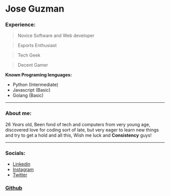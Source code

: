 # Jose Guzman

### Experience:

>Novice Software and Web developer 

>Esports Enthusiast

>Tech Geek

>Decent Gamer

**Known Programing lenguages:**
* Python (Intermediate)
* Javascript (Basic)
* Golang (Basic)

---

### About me:

26 *Years* old, Been fond of tech and computers from very young age, discovered love for coding sort of late, but very eager to learn new things and try to get a hold and all this, Wish me luck and **Consistency** guys!

---

### Socials:

* [Linkedin](https://www.linkedin.com/in/jose-guzman-4b98a3218/)
* [Instagram](https://instagram.com/josegguzman_)
* [Twitter](https://twitter.com/UsuallyGamer)

### [Github](https://github.com/josegguzmansl)